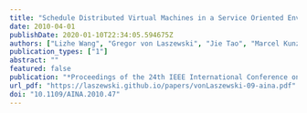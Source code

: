 ```yaml
---
title: "Schedule Distributed Virtual Machines in a Service Oriented Environment"
date: 2010-04-01
publishDate: 2020-01-10T22:34:05.594675Z
authors: ["Lizhe Wang", "Gregor von Laszewski", "Jie Tao", "Marcel Kunze"]
publication_types: ["1"]
abstract: ""
featured: false
publication: "*Proceedings of the 24th IEEE International Conference on Advanced Information Networking and Applications (AINA'10)*"
url_pdf: "https://laszewski.github.io/papers/vonLaszewski-09-aina.pdf"
doi: "10.1109/AINA.2010.47"
---
```


